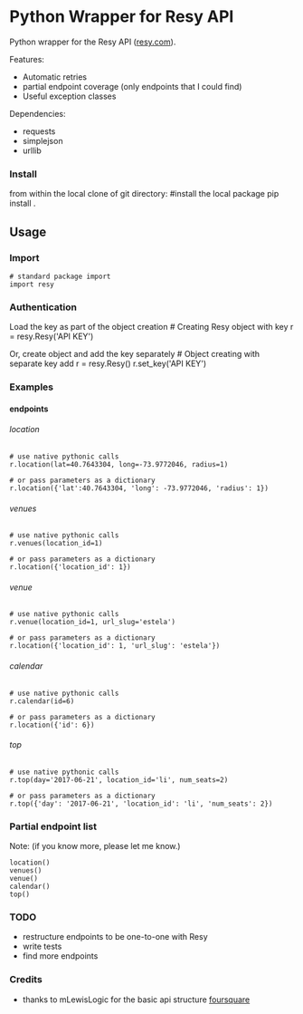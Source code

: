 # Python Wrapper for Resy API

Python wrapper for the Resy API ([resy.com](https://resy.com/)).

Features:
* Automatic retries
* partial endpoint coverage (only endpoints that I could find)
* Useful exception classes

Dependencies:

* requests
* simplejson
* urllib


### Install
from within the local clone of git directory:
    #install the local package
    pip install .

## Usage



### Import

    # standard package import
    import resy

### Authentication
Load the key as part of the object creation
    # Creating Resy object with key
    r = resy.Resy('API KEY')

Or, create object and add the key separately
    # Object creating with separate key add
    r = resy.Resy()
    r.set_key('API KEY')


### Examples

#### endpoints

###### location
    # use native pythonic calls
    r.location(lat=40.7643304, long=-73.9772046, radius=1)

    # or pass parameters as a dictionary
    r.location({'lat':40.7643304, 'long': -73.9772046, 'radius': 1})

###### venues
    # use native pythonic calls
    r.venues(location_id=1)

    # or pass parameters as a dictionary
    r.location({'location_id': 1})

###### venue
    # use native pythonic calls
    r.venue(location_id=1, url_slug='estela')

    # or pass parameters as a dictionary
    r.location({'location_id': 1, 'url_slug': 'estela'})

###### calendar
    # use native pythonic calls
    r.calendar(id=6)

    # or pass parameters as a dictionary
    r.location({'id': 6})

###### top
    # use native pythonic calls
    r.top(day='2017-06-21', location_id='li', num_seats=2)

    # or pass parameters as a dictionary
    r.top({'day': '2017-06-21', 'location_id': 'li', 'num_seats': 2})

### Partial endpoint list
Note: (if you know more, please let me know.)

    location()
    venues()
    venue()
    calendar()
    top()

### TODO
* restructure endpoints to be one-to-one with Resy
* write tests
* find more endpoints

### Credits
* thanks to mLewisLogic for the basic api structure [foursquare](https://github.com/mLewisLogic/foursquare)

